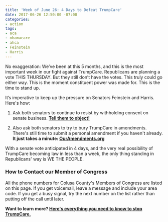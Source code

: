 ```yaml
---
title: 'Week of June 26: 4 Days to Defeat TrumpCare'
date: 2017-06-26 12:50:00 -07:00
categories:
- action
tags:
- aca
- obamacare
- ahca
- Feinstein
- Harris
---
```


No exaggeration: We’ve been at this 5 months, and this is the most important week in our fight against TrumpCare. Republicans are planning a vote THIS THURSDAY. But they still don’t have the votes. This truly could go either way. This is the moment constituent power was made for. This is the time to stand up.

It’s imperative to keep up the pressure on Senators Feinstein and Harris. Here's how:

1. Ask both senators to continue to resist by withholding consent on senate business. **[Tell them to object! ](https://www.indivisibleguide.com/resource/withholding-consent-filibuster-amendment-call-script/)**

2. Also ask both senators to try to bury TrumpCare in amendments. There's still time to submit a personal amendment if you haven't already. **It just takes a minute: [OurAmendments.org](https://www.ouramendments.org/)**

With a senate vote anticipated in 4 days, and the very real possibility of TrumpCare becoming law in less than a week, the only thing standing in Republicans' way is WE THE PEOPLE. 

### How to Contact our Member of Congress

All the phone numbers for Colusa County's Members of Congress are listed on this page. If you get voicemail, leave a message and include your area code. If you get a busy signal, try the next number on the list rather than putting off the call until later. 

**Want to learn more? [Here's everything you need to know to stop TrumpCare.](https://www.indivisibleguide.com/stop-trumpcare/)**
